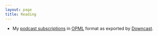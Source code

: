 ```yaml
---
layout: page
title: Reading
---
```


 - My [podcast subscriptions](subscriptions.opml) in [OPML](https://en.wikipedia.org/wiki/OPML) format as exported by [Downcast](http://downcastapp.com/).
